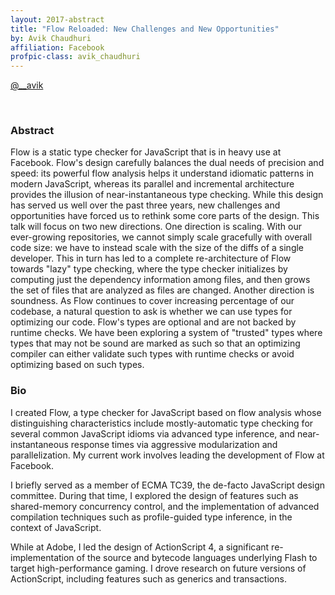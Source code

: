 ```yaml
---
layout: 2017-abstract
title: "Flow Reloaded: New Challenges and New Opportunities"
by: Avik Chaudhuri
affiliation: Facebook
profpic-class: avik_chaudhuri
---
```


[@__avik](https://twitter.com/__avik)

<br/>

### Abstract

Flow is a static type checker for JavaScript that is in heavy use at Facebook. Flow's design carefully balances the dual needs of precision and speed: its powerful flow analysis helps it understand idiomatic patterns in modern JavaScript, whereas its parallel and incremental architecture provides the illusion of near-instantaneous type checking. While this design has served us well over the past three years, new challenges and opportunities have forced us to rethink some core parts of the design. This talk will focus on two new directions. One direction is scaling. With our ever-growing repositories, we cannot simply scale gracefully with overall code size: we have to instead scale with the size of the diffs of a single developer. This in turn has led to a complete re-architecture of Flow towards &quot;lazy&quot; type checking, where the type checker initializes by computing just the dependency information among files, and then grows the set of files that are analyzed as files are changed. Another direction is soundness. As Flow continues to cover increasing percentage of our codebase, a natural question to ask is whether we can use types for optimizing our code. Flow's types are optional and are not backed by runtime checks. We have been exploring a system of &quot;trusted&quot; types where types that may not be sound are marked as such so that an optimizing compiler can either validate such types with runtime checks or avoid optimizing based on such types.

### Bio

I created Flow, a type checker for JavaScript based on flow analysis whose distinguishing characteristics include mostly-automatic type checking for several common JavaScript idioms via advanced type inference, and near-instantaneous response times via aggressive modularization and parallelization. My current work involves leading the development of Flow at Facebook.

I briefly served as a member of ECMA TC39, the de-facto JavaScript design committee. During that time, I explored the design of features such as shared-memory concurrency control, and the implementation of advanced compilation techniques such as profile-guided type inference, in the context of JavaScript.

While at Adobe, I led the design of ActionScript 4, a significant re-implementation of the source and bytecode languages underlying Flash to target high-performance gaming. I drove research on future versions of ActionScript, including features such as generics and transactions.

